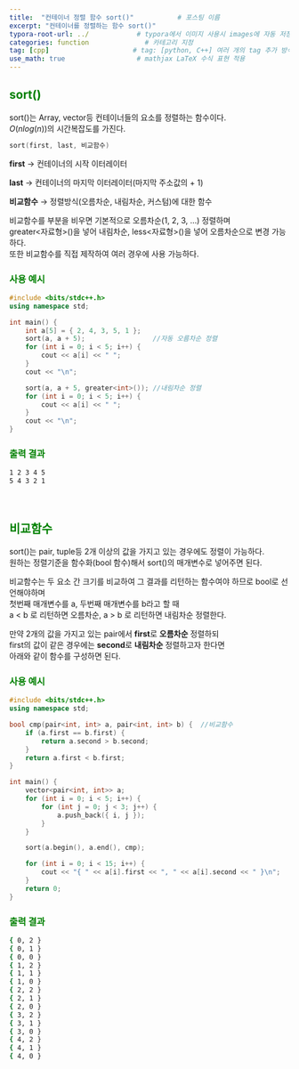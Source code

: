 ```yaml
---
title:  "컨테이너 정렬 함수 sort()"           # 포스팅 이름
excerpt: "컨테이너를 정렬하는 함수 sort()"
typora-root-url: ../            # typora에서 이미지 사용시 images에 자동 저장
categories: function              # 카테고리 지정
tag: [cpp]                     # tag: [python, C++] 여러 개의 tag 추가 방식
use_math: true                  # mathjax LaTeX 수식 표현 적용
---
```


## <span style = 'color: #008000'>sort()</span>

sort()는 Array, vector등 컨테이너들의 요소를 정렬하는 함수이다.  
$O(nlog(n))$의 시간복잡도를 가진다.

```c++
sort(first, last, 비교함수)
```

**first** → 컨테이너의 시작 이터레이터

**last** → 컨테이너의 마지막 이터레이터(마지막 주소값의 + 1)

**비교함수** → 정렬방식(오름차순, 내림차순, 커스텀)에 대한 함수

비교함수를 부분을 비우면 기본적으로 오름차순(1, 2, 3, ...) 정렬하며  
greater<자료형>()을 넣어 내림차순, less<자료형>()을 넣어 오름차순으로 변경 가능하다.<br/>
또한 비교함수를 직접 제작하여 여러 경우에 사용 가능하다.

### <span style = 'color: #008000'>사용 예시</span>
```c++
#include <bits/stdc++.h>
using namespace std;

int main() {
    int a[5] = { 2, 4, 3, 5, 1 };
    sort(a, a + 5);                 //자동 오름차순 정렬
    for (int i = 0; i < 5; i++) {
        cout << a[i] << " ";
    }
    cout << "\n";

    sort(a, a + 5, greater<int>()); //내림차순 정렬
    for (int i = 0; i < 5; i++) {
        cout << a[i] << " ";
    }
    cout << "\n";
}
```

### <span style = 'color: #008000'>출력 결과</span>
```bash
1 2 3 4 5
5 4 3 2 1
```
<br/>

## <span style = 'color: #008000'>비교함수</span>

sort()는 pair, tuple등 2개 이상의 값을 가지고 있는 경우에도 정렬이 가능하다.  
원하는 정렬기준을 함수화(bool 함수)해서 sort()의 매개변수로 넣어주면 된다.

비교함수는 두 요소 간 크기를 비교하여 그 결과를 리턴하는 함수여야 하므로 bool로 선언해야하며  
첫번째 매개변수를 a, 두번째 매개변수를 b라고 할 때<br/>
a < b 로 리턴하면 오름차순, a > b 로 리턴하면 내림차순 정렬한다.<br/>

만약 2개의 값을 가지고 있는 pair에서 **first**로 **오름차순** 정렬하되  
first의 값이 같은 경우에는 **second**로 **내림차순** 정렬하고자 한다면<br/>
아래와 같이 함수를 구성하면 된다.

### <span style = 'color: #008000'>사용 예시</span>

```c++
#include <bits/stdc++.h>
using namespace std;

bool cmp(pair<int, int> a, pair<int, int> b) {  //비교함수
    if (a.first == b.first) {
        return a.second > b.second;
    }
    return a.first < b.first;
}

int main() {
    vector<pair<int, int>> a;
    for (int i = 0; i < 5; i++) {
        for (int j = 0; j < 3; j++) {
            a.push_back({ i, j });
        }
    }

    sort(a.begin(), a.end(), cmp);

    for (int i = 0; i < 15; i++) {
        cout << "{ " << a[i].first << ", " << a[i].second << " }\n";
    }
    return 0;
}
```

### <span style = 'color: #008000'>출력 결과</span>
```bash
{ 0, 2 }
{ 0, 1 }
{ 0, 0 }
{ 1, 2 }
{ 1, 1 }
{ 1, 0 }
{ 2, 2 }
{ 2, 1 }
{ 2, 0 }
{ 3, 2 }
{ 3, 1 }
{ 3, 0 }
{ 4, 2 }
{ 4, 1 }
{ 4, 0 }
```